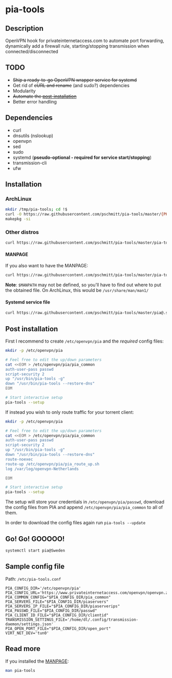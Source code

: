 # pia-tools

## Description

OpenVPN hook for privateinternetaccess.com to automate port forwarding, dynamically add a firewall rule, starting/stopping transmission when connected/disconnected

## TODO

* ~~Ship a ready-to-go OpenVPN wrapper service for systemd~~
* Get rid of ~~cURL and rename~~ (and sudo?) dependencies
* Modularity
* ~~Automate the [post-installation](#post-installation)~~
* Better error handling

## Dependencies

* curl
* dnsutils (nslookup)
* openvpn
* sed
* sudo
* systemd (**pseudo-optional - required for service start/stopping**)
* transmission-cli
* ufw

## Installation

### ArchLinux

```bash
mkdir /tmp/pia-tools; cd !$
curl -O https://raw.githubusercontent.com/pschmitt/pia-tools/master/{PKGBUILD,pia-tools.install}
makepkg -si
```

### Other distros

```bash
curl https://raw.githubusercontent.com/pschmitt/pia-tools/master/pia-tools > /usr/bin/pia-tools
```

#### MANPAGE

If you also want to have the MANPAGE:

```bash
curl https://raw.githubusercontent.com/pschmitt/pia-tools/master/pia-tools.groff | gzip -c - > $MAN_PATH/pia-tools.1.gz
```

**Note**: `$MANPATH` may not be defined, so you'll have to find out where to put the obtained file. On ArchLinux, this would be `/usr/share/man/man1/`

#### Systemd service file

```bash
curl https://raw.githubusercontent.com/pschmitt/pia-tools/master/pia@.service > /usr/lib/systemd/system/pia@.service
```

## Post installation

First I recommend to create `/etc/openvpn/pia` and the *required* config files:

```bash
mkdir -p /etc/openvpn/pia

# Feel free to edit the up/down parameters
cat <<EOM > /etc/openvpn/pia/pia_common
auth-user-pass passwd
script-security 2
up "/usr/bin/pia-tools -g"
down "/usr/bin/pia-tools --restore-dns"
EOM

# Start interactive setup
pia-tools --setup
```
If instead you wish to only route traffic for your torrent client:
```bash
mkdir -p /etc/openvpn/pia

# Feel free to edit the up/down parameters
cat <<EOM > /etc/openvpn/pia/pia_common
auth-user-pass passwd
script-security 2
up "/usr/bin/pia-tools -g"
down "/usr/bin/pia-tools --restore-dns"
route-noexec
route-up /etc/openvpn/pia/pia_route_up.sh
log /var/log/openvpn-Netherlands

EOM

# Start interactive setup
pia-tools --setup
```

The setup will store your credentials in `/etc/openvpn/pia/passwd`, download the config files from PIA and append `/etc/openvpn/pia/pia_common` to all of them.

In order to download the config files again run `pia-tools --update`

## Go! Go! GOOOOO!

```bash
systemctl start pia@Sweden
```

## Sample config file

Path: `/etc/pia-tools.conf`

```
PIA_CONFIG_DIR='/etc/openvpn/pia'
PIA_CONFIG_URL='https://www.privateinternetaccess.com/openvpn/openvpn.zip'
PIA_COMMON_CONFIG="$PIA_CONFIG_DIR/pia_common"
PIA_SERVERS_FILE="$PIA_CONFIG_DIR/piaservers"
PIA_SERVERS_IP_FILE="$PIA_CONFIG_DIR/piaserverips"
PIA_PASSWD_FILE="$PIA_CONFIG_DIR/passwd"
PIA_CLIENT_ID_FILE="$PIA_CONFIG_DIR/clientid"
TRANSMISSION_SETTINGS_FILE='/home/dl/.config/transmission-daemon/settings.json'
PIA_OPEN_PORT_FILE="$PIA_CONFIG_DIR/open_port"
VIRT_NET_DEV='tun0'
```

## Read more

If you installed the [MANPAGE](#manpage):

```bash
man pia-tools
```
